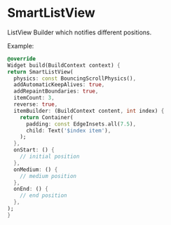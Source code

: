# SmartListView

ListView Builder which notifies different positions.

Example:

```dart
@override
Widget build(BuildContext context) {
return SmartListView(
  physics: const BouncingScrollPhysics(),
  addAutomaticKeepAlives: true,
  addRepaintBoundaries: true,
  itemCount: 3,
  reverse: true,
  itemBuilder: (BuildContext content, int index) {
    return Container(
      padding: const EdgeInsets.all(7.5),
      child: Text('$index item'),
    );
  },
  onStart: () {
    // initial position
  },
  onMedium: () {
    // medium position
  },
  onEnd: () {
    // end position
  },
);
}
```